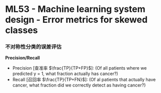 # ML53 - Machine learning system design - Error metrics for skewed classes

### 不对称性分类的误差评估

**Precision/Recall**  
- Precision [查准率 $\frac{TP}{TP+FP}$]: (Of all patients where we predicted y = 1, what fraction actually has cancer?)
- Recall [召回率 $\frac{TP}{TP+FN}$]: (Of al patients that actually have cancer, what fraction did we correctly detect as having cancer?)